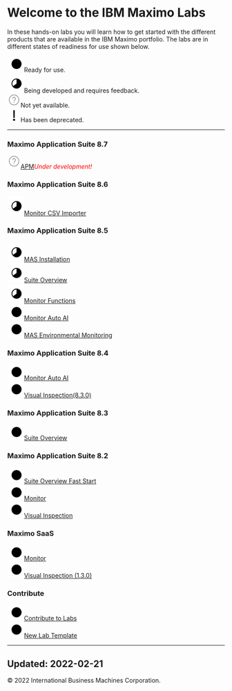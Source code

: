 # Welcome to the IBM Maximo Labs

In these hands-on labs you will learn how to get started with the different products that are available in the IBM Maximo 
portfolio.  The labs are in different states of readiness for use shown below.

 ![Ready](./img/readynew.png)Ready for use. <br/>
 ![Under Development](./img/under_development.png)Being developed and requires feedback.<br/>
 ![Not Started](./img/not_started.png)Not yet available.<br/>
 ![Deprecated](./img/deprecated.png)Has been deprecated.<br/>
 
---
### Maximo Application Suite 8.7

  ![Not Started](./img/not_started.png)[APM](/apm_8.7/)<span style="color:red">*Under development!*</span><br/>
  
### Maximo Application Suite 8.6

  ![Under Development: ](./img/under_development.png)[Monitor CSV Importer](/monitor_csv_importer_8.6/)<br/>

### Maximo Application Suite 8.5

  ![Under Development: ](./img/under_development.png)[MAS Installation](/ocp_8.5/)<br/>
  ![Under Development: ](./img/under_development.png)[Suite Overview](/mas_8.5/)<br/>
  ![Under Development: ](./img/under_development.png)[Monitor Functions](/monitor_8.5/)<br/>
  ![Ready](./img/readynew.png)[Monitor Auto AI](/monitor_autoai_8.5/)<br/>
  ![Ready](./img/readynew.png)[MAS Environmental Monitoring](/sustain_mas/)

### Maximo Application Suite 8.4

  ![Ready](./img/readynew.png)[Monitor Auto AI](/monitor_autoai_8.4/)<br/> 
  ![Ready](./img/readynew.png)[Visual Inspection(8.3.0)](/mvi_8.4/)  

### Maximo Application Suite 8.3

  ![Ready](./img/readynew.png)[Suite Overview](/mas_8.3/) 
   
### Maximo Application Suite 8.2

  ![Ready](./img/readynew.png)[Suite Overview Fast Start](/apm_fs21/)  
  ![Ready](./img/readynew.png)[Monitor](/monitor_8.2/)  
  ![Ready](./img/readynew.png)[Visual Inspection](/mvi_8.2/)  
    
### Maximo SaaS

  ![Ready](./img/readynew.png)[Monitor](/monitor_saas/)  
  ![Ready](./img/readynew.png)[Visual Inspection (1.3.0)](/mvi_saas/)  
 
### Contribute

  ![Ready](./img/readynew.png)[Contribute to Labs](/contribute/)  
  ![Ready](./img/readynew.png)[New Lab Template](/template_1.0/)  

---
**Updated: 2022-02-21**
---

© 2022 International Business Machines Corporation.

